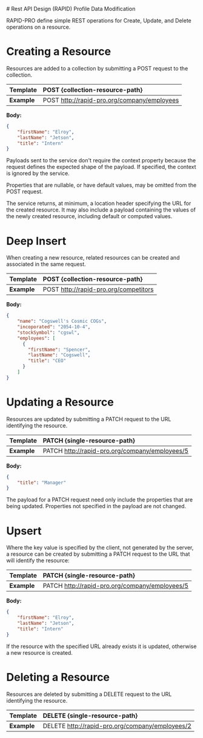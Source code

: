 ﻿﻿# Rest API Design (RAPID) Profile Data Modification

RAPID-PRO define simple REST operations for Create, Update, and Delete operations on a resource.

# Creating a Resource
Resources are added to a collection by submitting a POST request to the collection.

|Template| POST {collection-resource-path}  |
|----------|:---------------------------------------------------|
| **Example**| POST http://rapid-pro.org/company/employees |

**Body:**

```json
{
    "firstName": "Elroy",
    "lastName": "Jetson",
    "title": "Intern"
}
```
 
Payloads sent to the service don't require the context property because the request defines the expected shape of the payload. If specified, the context is ignored by the service.

Properties that are nullable, or have default values, may be omitted from the POST request.

The service returns, at minimum, a location header specifying the URL for the created resource. It may also include a payload containing the values of the newly created resource, including default or computed values.

# Deep Insert
When creating a new resource, related resources can be created and associated in the same request.

|Template| POST {collection-resource-path} |
|----------|:---------------------------------------------------|
|**Example**| POST http://rapid-pro.org/competitors

**Body:**

```json
{
    "name": "Cogswell's Cosmic COGs",
    "incoporated": "2054-10-4",
    "stockSymbol": "cgswl",
    "employees": [
      {
        "firstName": "Spencer",
        "lastName": "Cogswell",
        "title": "CEO"
      }
    ]
}
```

# Updating a Resource
Resources are updated by submitting a PATCH request to the URL identifying the resource.

|Template | PATCH {single-resource-path}
|----------|:---------------------------------------------------|
| **Example** | PATCH http://rapid-pro.org/company/employees/5

**Body:**

```json
{
    "title": "Manager"
}
```

The payload for a PATCH request need only include the properties that are being updated. Properties not specified in the payload are not changed.

# Upsert
Where the key value is specified by the client, not generated by the server, a resource can be created by submitting a PATCH request to the URL that will identify the resource:

|Template | PATCH {single-resource-path}  |
|----------|:--------|
| **Example** | PATCH http://rapid-pro.org/company/employees/5 |

**Body:**

```json
{
    "firstName": "Elroy",
    "lastName": "Jetson",
    "title": "Intern"
}
```
 
If the resource with the specified URL already exists it is updated, otherwise a new resource is created.

# Deleting a Resource
Resources are deleted by submitting a DELETE request to the URL identifying the resource.

|Template | DELETE {single-resource-path}
|-----------|:-----------|
| **Example** | DELETE http://rapid-pro.org/company/employees/2

